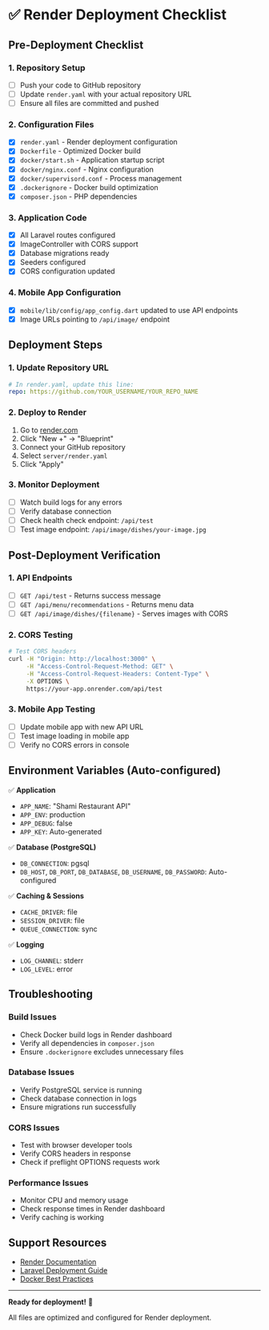 # ✅ Render Deployment Checklist

## Pre-Deployment Checklist

### 1. Repository Setup
- [ ] Push your code to GitHub repository
- [ ] Update `render.yaml` with your actual repository URL
- [ ] Ensure all files are committed and pushed

### 2. Configuration Files
- [x] `render.yaml` - Render deployment configuration
- [x] `Dockerfile` - Optimized Docker build
- [x] `docker/start.sh` - Application startup script
- [x] `docker/nginx.conf` - Nginx configuration
- [x] `docker/supervisord.conf` - Process management
- [x] `.dockerignore` - Docker build optimization
- [x] `composer.json` - PHP dependencies

### 3. Application Code
- [x] All Laravel routes configured
- [x] ImageController with CORS support
- [x] Database migrations ready
- [x] Seeders configured
- [x] CORS configuration updated

### 4. Mobile App Configuration
- [x] `mobile/lib/config/app_config.dart` updated to use API endpoints
- [x] Image URLs pointing to `/api/image/` endpoint

## Deployment Steps

### 1. Update Repository URL
```yaml
# In render.yaml, update this line:
repo: https://github.com/YOUR_USERNAME/YOUR_REPO_NAME
```

### 2. Deploy to Render
1. Go to [render.com](https://render.com)
2. Click "New +" → "Blueprint"
3. Connect your GitHub repository
4. Select `server/render.yaml`
5. Click "Apply"

### 3. Monitor Deployment
- [ ] Watch build logs for any errors
- [ ] Verify database connection
- [ ] Check health check endpoint: `/api/test`
- [ ] Test image endpoint: `/api/image/dishes/your-image.jpg`

## Post-Deployment Verification

### 1. API Endpoints
- [ ] `GET /api/test` - Returns success message
- [ ] `GET /api/menu/recommendations` - Returns menu data
- [ ] `GET /api/image/dishes/{filename}` - Serves images with CORS

### 2. CORS Testing
```bash
# Test CORS headers
curl -H "Origin: http://localhost:3000" \
     -H "Access-Control-Request-Method: GET" \
     -H "Access-Control-Request-Headers: Content-Type" \
     -X OPTIONS \
     https://your-app.onrender.com/api/test
```

### 3. Mobile App Testing
- [ ] Update mobile app with new API URL
- [ ] Test image loading in mobile app
- [ ] Verify no CORS errors in console

## Environment Variables (Auto-configured)

✅ **Application**
- `APP_NAME`: "Shami Restaurant API"
- `APP_ENV`: production
- `APP_DEBUG`: false
- `APP_KEY`: Auto-generated

✅ **Database (PostgreSQL)**
- `DB_CONNECTION`: pgsql
- `DB_HOST`, `DB_PORT`, `DB_DATABASE`, `DB_USERNAME`, `DB_PASSWORD`: Auto-configured

✅ **Caching & Sessions**
- `CACHE_DRIVER`: file
- `SESSION_DRIVER`: file
- `QUEUE_CONNECTION`: sync

✅ **Logging**
- `LOG_CHANNEL`: stderr
- `LOG_LEVEL`: error

## Troubleshooting

### Build Issues
- Check Docker build logs in Render dashboard
- Verify all dependencies in `composer.json`
- Ensure `.dockerignore` excludes unnecessary files

### Database Issues
- Verify PostgreSQL service is running
- Check database connection in logs
- Ensure migrations run successfully

### CORS Issues
- Test with browser developer tools
- Verify CORS headers in response
- Check if preflight OPTIONS requests work

### Performance Issues
- Monitor CPU and memory usage
- Check response times in Render dashboard
- Verify caching is working

## Support Resources

- [Render Documentation](https://render.com/docs)
- [Laravel Deployment Guide](https://laravel.com/docs/deployment)
- [Docker Best Practices](https://docs.docker.com/develop/dev-best-practices/)

---

**Ready for deployment!** 🚀

All files are optimized and configured for Render deployment.
